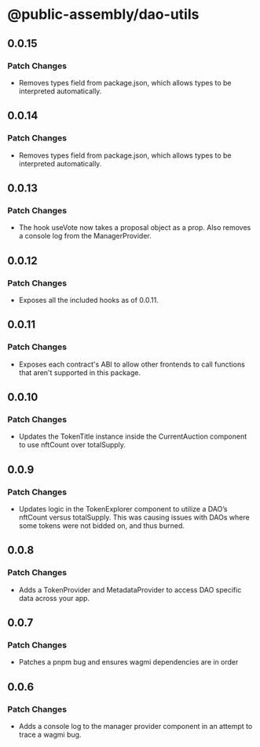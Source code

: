 # @public-assembly/dao-utils

## 0.0.15

### Patch Changes

- Removes types field from package.json, which allows types to be interpreted automatically.

## 0.0.14

### Patch Changes

- Removes types field from package.json, which allows types to be interpreted automatically.

## 0.0.13

### Patch Changes

- The hook useVote now takes a proposal object as a prop. Also removes a console log from the ManagerProvider.

## 0.0.12

### Patch Changes

- Exposes all the included hooks as of 0.0.11.

## 0.0.11

### Patch Changes

- Exposes each contract's ABI to allow other frontends to call functions that aren't supported in this package.

## 0.0.10

### Patch Changes

- Updates the TokenTitle instance inside the CurrentAuction component to use nftCount over totalSupply.

## 0.0.9

### Patch Changes

- Updates logic in the TokenExplorer component to utilize a DAO’s nftCount versus totalSupply. This was causing issues with DAOs where some tokens were not bidded on, and thus burned.

## 0.0.8

### Patch Changes

- Adds a TokenProvider and MetadataProvider to access DAO specific data across your app.

## 0.0.7

### Patch Changes

- Patches a pnpm bug and ensures wagmi dependencies are in order

## 0.0.6

### Patch Changes

- Adds a console log to the manager provider component in an attempt to trace a wagmi bug.

